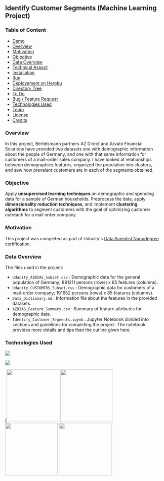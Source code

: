 ##  Identify Customer Segments (Machine Learning Project)

### Table of Content
  * [Demo](#demo)
  * [Overview](#overview)
  * [Motivation](#motivation)
  * [Objective](#objective) 
  * [Data Overview](#data-overview) 
  * [Technical Aspect](#technical-aspect)
  * [Installation](#installation)
  * [Run](#run)
  * [Deployement on Heroku](#deployement-on-heroku)
  * [Directory Tree](#directory-tree)
  * [To Do](#to-do)
  * [Bug / Feature Request](#bug---feature-request)
  * [Technologies Used](#technologies-used)
  * [Team](#team)
  * [License](#license)
  * [Credits](#credits)

### Overview 
In this project, Bertelsmann partners AZ Direct and Arvato Financial Solutions have provided two datasets one with demographic information about the people of Germany, and one with that same information for customers of a mail-order sales company. I have looked at relationships between demographics features, organized the population into clusters, and saw how prevalent customers are in each of the segments obtained. 

### Objective 
Apply **unsupervised learning techniques** on demographic and spending data for a sample of German households. Preprocess the data, apply **dimensionality reduction techniques**, and implement **clustering algorithms** to segment customers with the goal of optimizing customer outreach for a mail order company. 

### Motivation 
This project was completed as part of Udacity's [Data Scientist Nanodegree](https://eu.udacity.com/course/data-scientist-nanodegree--nd025) certification. 

### Data Overview 
The files used in the project:

-   `Udacity_AZDIAS_Subset.csv`  : Demographic data for the general population of Germany; 891211 persons (rows) x 85 features (columns).
-   `Udacity_CUSTOMERS_Subset.csv`  : Demographic data for customers of a mail-order company; 191652 persons (rows) x 85 features (columns).
-   `Data_Dictionary.md`  : Information file about the features in the provided datasets.
-   `AZDIAS_Feature_Summary.csv`  : Summary of feature attributes for demographic data.
-   `Identify_Customer_Segments.ipynb`  : Jupyter Notebook divided into sections and guidelines for completing the project. The notebook provides more details and tips than the outline given here.

### Technologies Used  
![](https://forthebadge.com/images/badges/made-with-python.svg)

[<img target="_blank" src="https://github.com/scikit-learn/scikit-learn/blob/master/doc/logos/scikit-learn-logo-small.png">](https://github.com/scikit-learn/)



[<img target="_blank" src="[https://github.com/ditikrushna/IDENTIFY-CUSTOMER-SEGMENTS/blob/master/Resource/scikitlearn.png](https://github.com/ditikrushna/IDENTIFY-CUSTOMER-SEGMENTS/blob/master/Resource/scikitlearn.png)" width=170> 
<img target="_blank" src="[https://github.com/ditikrushna/IDENTIFY-CUSTOMER-SEGMENTS/blob/master/Resource/pandas.png](https://github.com/ditikrushna/IDENTIFY-CUSTOMER-SEGMENTS/blob/master/Resource/pandas.png)" width=170> 
<img target="_blank" src="[https://github.com/ditikrushna/IDENTIFY-CUSTOMER-SEGMENTS/blob/master/Resource/matplotlib.png](https://github.com/ditikrushna/IDENTIFY-CUSTOMER-SEGMENTS/blob/master/Resource/matplotlib.png)" width=170> 
<img target="_blank" src="[https://github.com/ditikrushna/IDENTIFY-CUSTOMER-SEGMENTS/blob/master/Resource/numpy.png](https://github.com/ditikrushna/IDENTIFY-CUSTOMER-SEGMENTS/blob/master/Resource/numpy.png)" width=170>  
